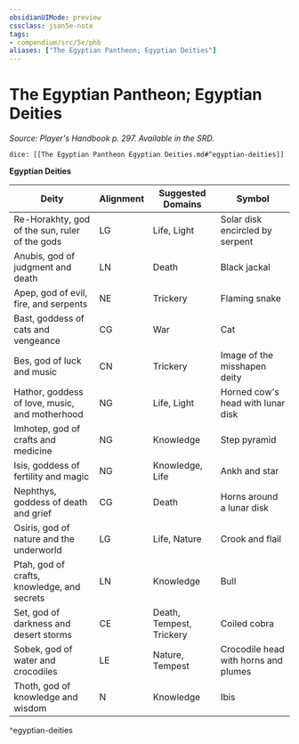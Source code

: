 ```yaml
---
obsidianUIMode: preview
cssclass: json5e-note
tags:
- compendium/src/5e/phb
aliases: ["The Egyptian Pantheon; Egyptian Deities"]
---
```

# The Egyptian Pantheon; Egyptian Deities
*Source: Player's Handbook p. 297. Available in the SRD.* 

`dice: [[The Egyptian Pantheon Egyptian Deities.md#^egyptian-deities]]`

**Egyptian Deities**

| Deity | Alignment | Suggested Domains | Symbol |
|-------|-----------|-------------------|--------|
| Re-Horakhty, god of the sun, ruler of the gods | LG | Life, Light | Solar disk encircled by serpent |
| Anubis, god of judgment and death | LN | Death | Black jackal |
| Apep, god of evil, fire, and serpents | NE | Trickery | Flaming snake |
| Bast, goddess of cats and vengeance | CG | War | Cat |
| Bes, god of luck and music | CN | Trickery | Image of the misshapen deity |
| Hathor, goddess of love, music, and motherhood | NG | Life, Light | Horned cow's head with lunar disk |
| Imhotep, god of crafts and medicine | NG | Knowledge | Step pyramid |
| Isis, goddess of fertility and magic | NG | Knowledge, Life | Ankh and star |
| Nephthys, goddess of death and grief | CG | Death | Horns around a lunar disk |
| Osiris, god of nature and the underworld | LG | Life, Nature | Crook and flail |
| Ptah, god of crafts, knowledge, and secrets | LN | Knowledge | Bull |
| Set, god of darkness and desert storms | CE | Death, Tempest, Trickery | Coiled cobra |
| Sobek, god of water and crocodiles | LE | Nature, Tempest | Crocodile head with horns and plumes |
| Thoth, god of knowledge and wisdom | N | Knowledge | Ibis |
^egyptian-deities
